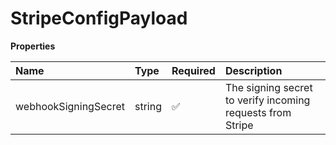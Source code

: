 # StripeConfigPayload

**Properties**

| Name                 | Type   | Required | Description                                                |
| :------------------- | :----- | :------- | :--------------------------------------------------------- |
| webhookSigningSecret | string | ✅       | The signing secret to verify incoming requests from Stripe |
